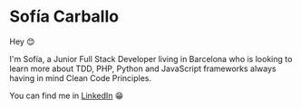 Sofía Carballo
=======
Hey :blush:

I'm Sofía, a Junior Full Stack Developer living in Barcelona who is looking to learn more about TDD, PHP, Python and JavaScript frameworks always having in mind Clean Code Principles.

You can find me in [LinkedIn](https://www.linkedin.com/in/sofia-carballo/?locale=en_US) :grin:
